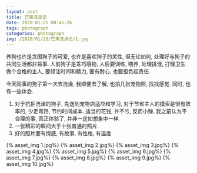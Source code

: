 ```yaml
---
layout: post
title: 芒果洗澡记
date: 2020-01-25 00:45:26
tags: photograph
categories: photograph
img: /2020/01/25/芒果洗澡记/1.jpg
---
```


养狗也许是贪图狗子的可爱, 也许是喜欢狗子的灵性, 但无论如何, 处理好与狗子的共同生活都非易事. 人前狗子是乖巧萌物, 人后要训练, 喂养, 处理排泄, 打理卫生. 做个合格的主人, 要倾注时间和精力, 要有耐心, 也要担负起责任.

今天同事的狗子第一次去洗澡, 我顺便去了解, 也拍几张宠物照, 找找感觉. 同时, 也有一些体会.

1. 对于抗拒洗澡的狗子, 先送到宠物店适应和学习, 对于节省主人的摸索是很有效率的, 少走弯路, 节约时间成本. 适当的花钱, 并不亏, 反而小赚. 我之前认为不合理的事, 真正体验了, 并非一定如想象中一样.
2. 一张精彩的瞬间大于十张普通的照片. 
3. 好的照片要有情感, 有故事, 有性格, 有温度.



{% asset_img 1.jpg%}
{% asset_img 2.jpg%}
{% asset_img 3.jpg%}
{% asset_img 4.jpg%}
{% asset_img 5.jpg%}
{% asset_img 6.jpg%}
{% asset_img 7.jpg%}
{% asset_img 8.jpg%}
{% asset_img 9.jpg%}
{% asset_img 10.jpg%}

